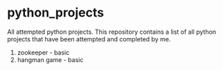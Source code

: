 # python_projects
All attempted python projects.
This repository contains a list of all python projects that have been attempted and completed by me.
1. zookeeper - basic
2. hangman game - basic
